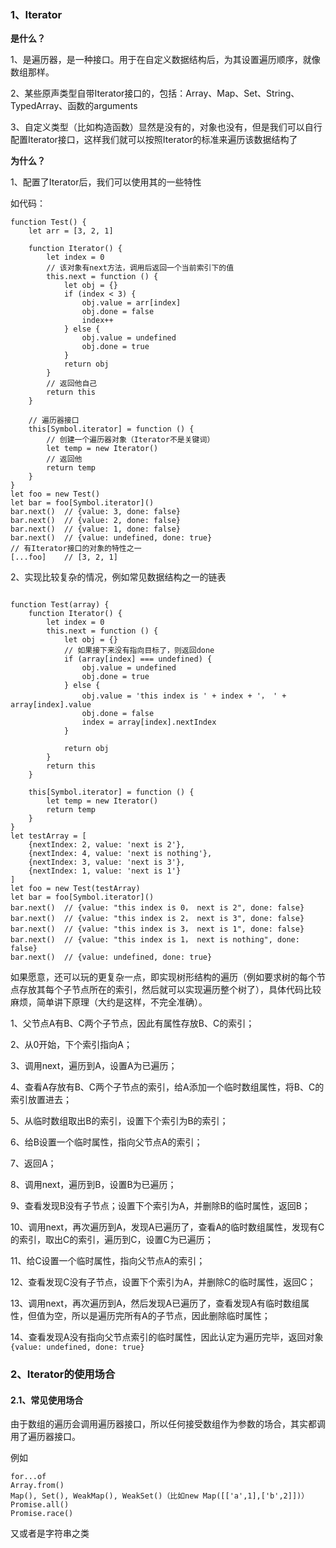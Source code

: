 <h3>1、Iterator</h3>

**是什么？**

1、是遍历器，是一种接口。用于在自定义数据结构后，为其设置遍历顺序，就像数组那样。

2、某些原声类型自带Iterator接口的，包括：Array、Map、Set、String、TypedArray、函数的arguments

3、自定义类型（比如构造函数）显然是没有的，对象也没有，但是我们可以自行配置Iterator接口，这样我们就可以按照Iterator的标准来遍历该数据结构了

**为什么？**

1、配置了Iterator后，我们可以使用其的一些特性

如代码：

```
function Test() {
    let arr = [3, 2, 1]

    function Iterator() {
        let index = 0
        // 该对象有next方法，调用后返回一个当前索引下的值
        this.next = function () {
            let obj = {}
            if (index < 3) {
                obj.value = arr[index]
                obj.done = false
                index++
            } else {
                obj.value = undefined
                obj.done = true
            }
            return obj
        }
        // 返回他自己
        return this
    }

    // 遍历器接口
    this[Symbol.iterator] = function () {
        // 创建一个遍历器对象（Iterator不是关键词）
        let temp = new Iterator()
        // 返回他
        return temp
    }
}
let foo = new Test()
let bar = foo[Symbol.iterator]()
bar.next()  // {value: 3, done: false}
bar.next()  // {value: 2, done: false}
bar.next()  // {value: 1, done: false}
bar.next()  // {value: undefined, done: true}
// 有Iterator接口的对象的特性之一
[...foo]	// [3, 2, 1]
```

2、实现比较复杂的情况，例如常见数据结构之一的链表

```

function Test(array) {
    function Iterator() {
        let index = 0
        this.next = function () {
            let obj = {}
            // 如果接下来没有指向目标了，则返回done
            if (array[index] === undefined) {
                obj.value = undefined
                obj.done = true
            } else {
                obj.value = 'this index is ' + index + '， ' + array[index].value
                obj.done = false
                index = array[index].nextIndex
            }

            return obj
        }
        return this
    }

    this[Symbol.iterator] = function () {
        let temp = new Iterator()
        return temp
    }
}
let testArray = [
    {nextIndex: 2, value: 'next is 2'},
    {nextIndex: 4, value: 'next is nothing'},
    {nextIndex: 3, value: 'next is 3'},
    {nextIndex: 1, value: 'next is 1'}
]
let foo = new Test(testArray)
let bar = foo[Symbol.iterator]()
bar.next()  // {value: "this index is 0， next is 2", done: false}
bar.next()  // {value: "this index is 2， next is 3", done: false}
bar.next()  // {value: "this index is 3， next is 1", done: false}
bar.next()  // {value: "this index is 1， next is nothing", done: false}
bar.next()  // {value: undefined, done: true}
```

如果愿意，还可以玩的更复杂一点，即实现树形结构的遍历（例如要求树的每个节点存放其每个子节点所在的索引，然后就可以实现遍历整个树了），具体代码比较麻烦，简单讲下原理（大约是这样，不完全准确）。

1、父节点A有B、C两个子节点，因此有属性存放B、C的索引；

2、从0开始，下个索引指向A；

3、调用next，遍历到A，设置A为已遍历；

4、查看A存放有B、C两个子节点的索引，给A添加一个临时数组属性，将B、C的索引放置进去；

5、从临时数组取出B的索引，设置下个索引为B的索引；

6、给B设置一个临时属性，指向父节点A的索引；

7、返回A；

8、调用next，遍历到B，设置B为已遍历；

9、查看发现B没有子节点；设置下个索引为A，并删除B的临时属性，返回B；

10、调用next，再次遍历到A，发现A已遍历了，查看A的临时数组属性，发现有C的索引，取出C的索引，遍历到C，设置C为已遍历；

11、给C设置一个临时属性，指向父节点A的索引；

12、查看发现C没有子节点，设置下个索引为A，并删除C的临时属性，返回C；

13、调用next，再次遍历到A，然后发现A已遍历了，查看发现A有临时数组属性，但值为空，所以是遍历完所有A的子节点，因此删除临时属性；

14、查看发现A没有指向父节点索引的临时属性，因此认定为遍历完毕，返回对象``{value: undefined, done: true}``

<h3>2、Iterator的使用场合</h3>

<h4>2.1、常见使用场合</h4>

由于数组的遍历会调用遍历器接口，所以任何接受数组作为参数的场合，其实都调用了遍历器接口。

例如

```
for...of
Array.from()
Map(), Set(), WeakMap(), WeakSet()（比如new Map([['a',1],['b',2]])）
Promise.all()
Promise.race()
```

又或者是字符串之类